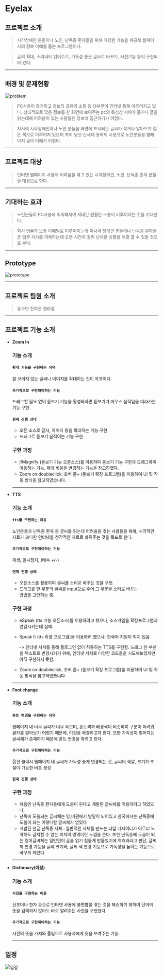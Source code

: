 # Eyelax 

## 프로젝트 소개

>시각장애인 분들이나 노인, 난독증 환자들을 위해 다양한 기능을 제공해	웹페이지의 정보 이해를 돕는 프로그램이다. 

>글의 확대, 소리내어 읽어주기, 가독성 좋은 글씨로 바꾸기, 사전기능 등이 구현되어 있다. 

---

## 배경 및 문제현황
![problem](./problem.png)
>PC사용이 증가하고 정보의 공유와 소통 등 대부분이 인터넷 통해 이루어지고 있다. 
상대적으로 많은 정보를 한 화면에 보여주는 pc의 특성상 시야가 좁거나 글을 읽는데에 어려움이 있는 사람들은 정보에 접근하기가 어렵다. 

>저시력 시각장애인이나 노인 분들을 화면에 표시되는 글씨가 작거나 알아보기 힘든 색으로 이루어져 있으며 특히 낯선 신세대 용어의 사용으로 노인분들을 웹페이지 글의 이해가 어렵다. 

---

## 프로젝트 대상

>인터넷 웹페이지 사용에 어려움을 겪고 있는 시각장애인, 노인, 난독증 환자 분들을 대상으로 한다. 

---

## 기대하는 효과

>노인분들이 PC사용에 익숙해지며 세대간 원활한 소통이 이루어지는 것을 기대한다. 

>회사 업무가 보통 이메일로 이루어지는데 저시력 장애인 분들이나 난독증 환자들은 업무 지시를 이해하는데 오랜 시간이 걸려 난처한 상황을 해결 할 수 있을 것으로 본다. 

---

## Prototype
![prototype](/prototype.png)

---

## 프로젝트 팀원 소개
 >유수민 전하은 정라엘

 ---

## 프로젝트 기능 소개
- **Zoom In**
  ### 기능 소개
  #### `확대 기능을 구현하는 이유`
  잘 보이지 않는 글씨나 이미지를 확대하는 것이 목표이다.

  #### `추가적으로 구현해야하는 기능`
  드래그할 필요 없이 돋보기 기능을 활성화하면
  돋보기가 마우스 움직임을 따라가는 기능 구현

  #### `현재 진행 상태`
  - 오픈 소스로 글자, 이미지 등을 확대하는 기능 구현
  - 드래그로 돋보기 움직이는 기능 구현


  ### 구현 과정
  - jfMagnify (돋보기 기능 오픈소스)를 이용하여 돋보기 기능 구현과 드래그하여 이동하는 기능, 확대 비율을 변경하는 기능을 참고하였다.
  - Zoom on doubleclick, 호버 줌+ (돋보기 확장 프로그램)을 이용하여 UI 및 작동 방식을 참고하였습니다.
  
  ---

- **TTS**
  ### 기능 소개
  #### `tts를 구현하는 이유`
  노인분들과 난독증 환자 등 글씨를 읽는데 어려움을 겪는 사람들을 위해, 시각적인 자료가 과다한 인터넷을 청각적인 자료로 바꿔주는 것을 목표로 한다.

  #### `추가적으로 구현해야하는 기능`
  재생, 일시정지, (배속 +/-)

  #### `현재 진행 상태`
  - 오픈소스를 활용하여 글씨를 소리로 바꾸는 것을 구현.
  - 드래그를 한 부분의 글씨를 input으로 주어 그 부분을 소리로 바꾸는  
    방법을 고안하는 중.


  ### 구현 과정
  - eSpeak (tts 기능 오픈소스)를 이용하려고 했으나, 소스파일을 확장프로그램과 연결시키는데 실패.
  - Speak It (tts 확장 프로그램)을 이용하려 했으나, 한국어 지원이 되지 않음.
  
    -> 인터넷 서치를 통해 플로그인 없이 작동하는 TTS를 구현함.
       드래그 한 부분을 텍스트로 변경시키기 위해, 인터넷 서치로 다양한 코드들을 시도해보았지만 아직 구현하지 못함.
  - Zoom on doubleclick, 호버 줌+ (돋보기 확장 프로그램)을 이용하여 UI 및 작동 방식을 참고하였씁니다.
    
  ---

- **Font change**
  ### 기능 소개
  #### `폰트 변경을 구현하는 이유`
  웹페이지 내 너무 글씨가 너무 작으며, 폰트색과 배경색이 비슷하여 구분이 어려워 글자를 알아보기 어렵기 때문에, 이것을 해결하고자 한다. 또한 가독성이 떨어지는 글씨체가 존재하기 때문에 폰트 변경을 하려고 한다.

  #### `추가적으로 구현해야하는 기능`
  옵션 클릭시 웹페이지 내 글씨가 가독성 좋게 변경되는 것, 글씨의 색깔, 크기가 조절이 가능한 버튼 생성

  #### `현재 진행 상태`



  ### 구현 과정
  - 처음엔 난독증 환자들에게 도움이 된다고 개발된 글씨체를 적용하려고 하였으나,
  - 난독에 도움되는 글씨체는 영,미권에서 발달이 되어있고 한국에서는 난독증에 도움이 되는 이렇다할 글씨체가 없었다 
  - 개발된 한글 난독증 서체 : 일반적인 서체를 만드는 타입 디자이너가 아무리 노력해도 감지할 수 없는 미지의 영역이란 느낌을 준다. 또한 난독증에 도움이 되는 영어글씨체는 일반인이 글을 읽기 힘들게 만들었기에 역효과라고 판단, 글씨체 변경 기능을 글씨 크기와, 글씨 색 변경 기능으로 가독성을 높이는 기능으로 바꾸게 되었다. 
  
  ---

- **Dictionary(예정)**
  ### 기능 소개
  #### `사전을 구현하는 이유`
  신조어나 한자 등으로 인터넷 사용에 불편함을 겪는 것을 해소하기 위하여 단어의 뜻을 검색하지 않아도 바로 알려주는 사전을 구현한다.

  #### `추가적으로 구현해야하는 기능`
  사전의 뜻을 가져와 툴팁으로 사용자에게 뜻을 보여주는 기능.
  
  ---


## 일정
![일정](캡처.PNG)